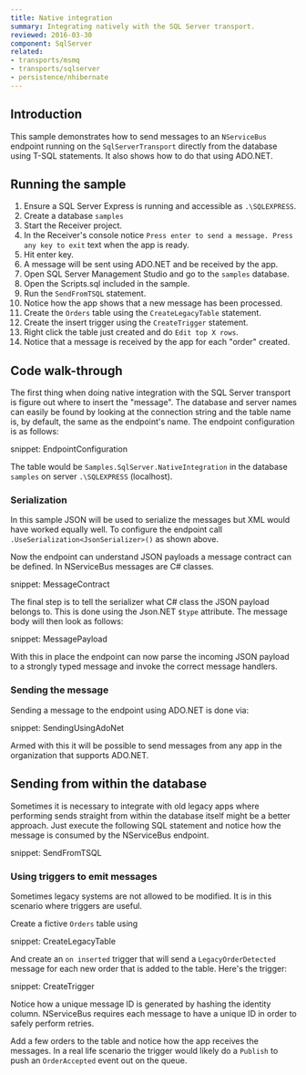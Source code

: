 ```yaml
---
title: Native integration
summary: Integrating natively with the SQL Server transport.
reviewed: 2016-03-30
component: SqlServer
related:
- transports/msmq
- transports/sqlserver
- persistence/nhibernate
---
```



## Introduction

This sample demonstrates how to send messages to an `NServiceBus` endpoint running on the `SqlServerTransport` directly from the database using T-SQL statements. It also shows how to do that using ADO.NET.


## Running the sample

 1. Ensure a SQL Server Express is running and accessible as `.\SQLEXPRESS`.
 1. Create a database `samples`
 1. Start the Receiver project.
 1. In the Receiver's console notice `Press enter to send a message. Press any key to exit` text when the app is ready.
 1. Hit enter key.
 1. A message will be sent using ADO.NET and be received by the app.
 1. Open SQL Server Management Studio and go to the `samples` database.
 1. Open the Scripts.sql included in the sample.
 1. Run the `SendFromTSQL` statement.
 1. Notice how the app shows that a new message has been processed.
 1. Create the `Orders` table using the `CreateLegacyTable` statement.
 1. Create the insert trigger using the `CreateTrigger` statement.
 1. Right click the table just created and do `Edit top X rows`.
 1. Notice that a message is received by the app for each "order" created.


## Code walk-through

The first thing when doing native integration with the SQL Server transport is figure out where to insert the "message". The database and server names can easily be found by looking at the connection string and the table name is, by default, the same as the endpoint's name. The endpoint configuration is as follows:

snippet: EndpointConfiguration

The table would be `Samples.SqlServer.NativeIntegration` in the database `samples` on server `.\SQLEXPRESS` (localhost).


### Serialization

In this sample JSON will be used to serialize the messages but XML would have worked equally well. To configure the endpoint call `.UseSerialization<JsonSerializer>()` as shown above.

Now the endpoint can understand JSON payloads a message contract can be defined. In NServiceBus messages are C# classes.

snippet: MessageContract

The final step is to tell the serializer what C# class the JSON payload belongs to. This is done using the Json.NET `$type` attribute. The message body will then look as follows:

snippet: MessagePayload

With this in place the endpoint can now parse the incoming JSON payload to a strongly typed message and invoke the correct message handlers.


### Sending the message

Sending a message to the endpoint using ADO.NET is done via:

snippet: SendingUsingAdoNet

Armed with this it will be possible to send messages from any app in the organization that supports ADO.NET.


## Sending from within the database

Sometimes it is necessary to integrate with old legacy apps where performing sends straight from within the database itself might be a better approach. Just execute the following SQL statement and notice how the message is consumed by the NServiceBus endpoint.

snippet: SendFromTSQL


### Using triggers to emit messages

Sometimes legacy systems are not allowed to be modified. It is in this scenario where triggers are useful.

Create a fictive `Orders` table using

snippet: CreateLegacyTable

And create an `on inserted` trigger that will send a `LegacyOrderDetected` message for each new order that is added to the table. Here's the trigger:

snippet: CreateTrigger

Notice how a unique message ID is generated by hashing the identity column. NServiceBus requires each message to have a unique ID in order to safely perform retries.

Add a few orders to the table and notice how the app receives the messages. In a real life scenario the trigger would likely do a `Publish` to push an `OrderAccepted` event out on the queue.
